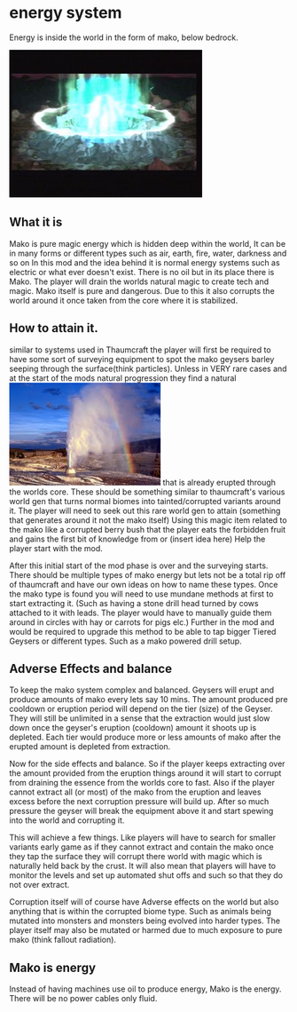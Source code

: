 # energy system

Energy is inside the world in the form of mako, below bedrock.

![Mako energy](images/mako.jpg)

## What it is

Mako is pure magic energy which is hidden deep within the world, It can be in many forms or different types such as air, earth, fire, water, darkness and so on
In this mod and the idea behind it is normal energy systems such as electric or what ever doesn't exist. There is no oil but in its place there is Mako. The player will drain the worlds natural magic to create tech and magic. Mako itself is pure and dangerous. Due to this it also corrupts the world around it once taken from the core where it is stabilized.

## How to attain it.

similar to systems used in Thaumcraft the player will first be required to have some sort of surveying equipment to spot the mako geysers barley seeping through the surface(think particles). Unless in VERY rare cases and at the start of the mods natural progression they find a natural ![geysers](images/geysers.jpg) that is already erupted through the worlds core. These should be something similar to thaumcraft's various world gen that turns normal biomes into tainted/corrupted variants around it. The player will need to seek out this rare world gen to attain (something that generates around it not the mako itself) Using this magic item related to the mako like a corrupted berry bush that the player eats the forbidden fruit and gains the first bit of knowledge from or (insert idea here) Help the player start with the mod.

After this initial start of the mod phase is over and the surveying starts. There should be multiple types of mako energy but lets not be a total rip off of thaumcraft and have our own ideas on how to name these types. Once the mako type is found you will need to use mundane methods at first to start extracting it. (Such as having a stone drill head turned by cows attached to it with leads. The player would have to manually guide them around in circles with hay or carrots for pigs elc.) Further in the mod and would be required to upgrade this method to be able to tap bigger Tiered Geysers or different types. Such as a mako powered drill setup.

## Adverse Effects and balance

To keep the mako system complex and balanced. Geysers will erupt and produce amounts of mako every lets say 10 mins. The amount produced pre cooldown or eruption period will depend on the tier (size) of the Geyser. They will still be unlimited in a sense that the extraction would just slow down once the geyser's eruption (cooldown) amount it shoots up is depleted. Each tier would produce more or less amounts of mako after the erupted amount is depleted from extraction.

Now for the side effects and balance. So if the player keeps extracting over the amount provided from the eruption things around it will start to corrupt from draining the essence from the worlds core to fast. Also if the player cannot extract all (or most) of the mako from the eruption and leaves excess before the next corruption pressure will build up. After so much pressure the geyser will break the equipment above it and start spewing into the world and corrupting it.

This will achieve a few things. Like players will have to search for smaller variants early game as if they cannot extract and contain the mako once they tap the surface they will corrupt there world with magic which is naturally held back by the crust. It will also mean that players will have to monitor the levels and set up automated shut offs and such so that they do not over extract.

Corruption itself will of course have Adverse effects on the world but also anything that is within the corrupted biome type. Such as animals being mutated into monsters and monsters being evolved into harder types. The player itself may also be mutated or harmed due to much exposure to pure mako (think fallout radiation).

## Mako is energy
Instead of having machines use oil to produce energy, Mako is the energy. There will be no power cables only fluid.
